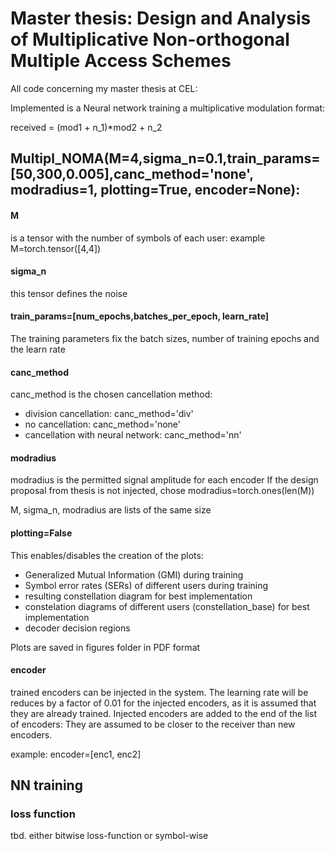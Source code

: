# Master thesis: Design and Analysis of Multiplicative Non-orthogonal Multiple Access Schemes

All code concerning my master thesis at CEL: 

Implemented is a Neural network training a multiplicative modulation format:

received = (mod1 + n_1)*mod2 + n_2


## Multipl_NOMA(M=4,sigma_n=0.1,train_params=[50,300,0.005],canc_method='none', modradius=1, plotting=True, encoder=None):

#### M
is a tensor with the number of symbols of each user: example 
    M=torch.tensor([4,4])

#### sigma_n
this tensor defines the noise

#### train_params=[num_epochs,batches_per_epoch, learn_rate]
The training parameters fix the batch sizes, number of training epochs and the learn rate

#### canc_method
canc_method is the chosen cancellation method:
  * division cancellation: canc_method='div'
  * no cancellation: canc_method='none'
  * cancellation with neural network: canc_method='nn'

#### modradius
modradius is the permitted signal amplitude for each encoder
If the design proposal from thesis is not injected, chose modradius=torch.ones(len(M))

M, sigma_n, modradius are lists of the same size

#### plotting=False
This enables/disables the creation of the plots: 
  * Generalized Mutual Information (GMI) during training 
  * Symbol error rates (SERs) of different users during training
  * resulting constellation diagram for best implementation
  * constelation diagrams of different users (constellation_base) for best implementation
  * decoder decision regions

Plots are saved in figures folder in PDF format

#### encoder
trained encoders can be injected in the system. The learning rate will be reduces  by a factor of 0.01 for the injected encoders, as it is assumed that they are already trained.
Injected encoders are added to the end of the list of encoders: They are assumed to be closer to the receiver than new encoders.

example:
    encoder=[enc1, enc2] 

## NN training

### loss function
tbd.
either bitwise loss-function or symbol-wise





